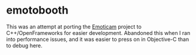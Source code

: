# emotobooth

This was an attempt at porting the [Emoticam](//www.emoticam.net) project to C++/OpenFrameworks for easier development. Abandoned this when I ran into performance issues, and it was easier to press on in Objective-C than to debug here.
